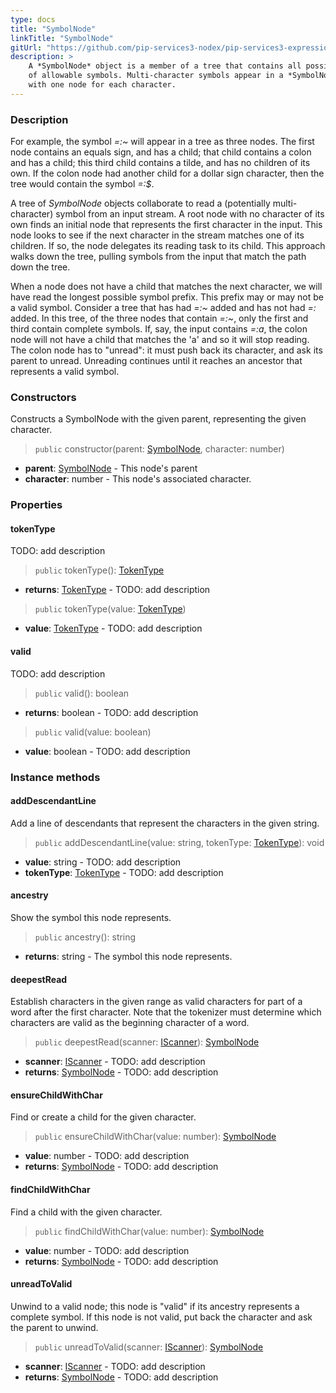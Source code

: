 ```yaml
---
type: docs
title: "SymbolNode"
linkTitle: "SymbolNode"
gitUrl: "https://github.com/pip-services3-nodex/pip-services3-expressions-nodex"
description: > 
    A *SymbolNode* object is a member of a tree that contains all possible prefixes
    of allowable symbols. Multi-character symbols appear in a *SymbolNode* tree
    with one node for each character.
---
```


### Description

For example, the symbol *=:~* will appear in a tree as three nodes. The first
node contains an equals sign, and has a child; that child contains a colon and has a child;
this third child contains a tilde, and has no children of its own. If the colon node had
another child for a dollar sign character, then the tree would contain the symbol *=:$*.


A tree of *SymbolNode* objects collaborate to read a (potentially multi-character)
symbol from an input stream. A root node with no character of its own finds an initial node
that represents the first character in the input. This node looks to see if the next character
in the stream matches one of its children. If so, the node delegates its reading task to its child.
This approach walks down the tree, pulling symbols from the input that match the path down the tree.


When a node does not have a child that matches the next character, we will have read the longest
possible symbol prefix. This prefix may or may not be a valid symbol.
Consider a tree that has had *=:~* added and has not had *=:* added.
In this tree, of the three nodes that contain *=:~*, only the first and third contain
complete symbols. If, say, the input contains *=:a*, the colon node will not have
a child that matches the 'a' and so it will stop reading. The colon node has to "unread": it must
push back its character, and ask its parent to unread. Unreading continues until it reaches
an ancestor that represents a valid symbol.

### Constructors
Constructs a SymbolNode with the given parent, representing the given character.

> `public` constructor(parent: [SymbolNode](), character: number)

- **parent**: [SymbolNode]() - This node's parent
- **character**: number - This node's associated character.


### Properties

#### tokenType
TODO: add description
> `public` tokenType(): [TokenType](../../token_type)

- **returns**: [TokenType](../../token_type) - TODO: add description

> `public` tokenType(value: [TokenType](../../token_type))

- **value**: [TokenType](../../token_type) - TODO: add description

#### valid
TODO: add description

> `public` valid(): boolean

- **returns**: boolean - TODO: add description

> `public` valid(value: boolean)

- **value**: boolean - TODO: add description


### Instance methods


#### addDescendantLine
Add a line of descendants that represent the characters in the given string.

> `public` addDescendantLine(value: string, tokenType: [TokenType](../../token_type)): void

- **value**: string - TODO: add description
- **tokenType**: [TokenType](../../token_type) - TODO: add description

#### ancestry
Show the symbol this node represents.

> `public` ancestry(): string

- **returns**: string - The symbol this node represents.

#### deepestRead
Establish characters in the given range as valid characters for part of a word after the first character. Note that the tokenizer must determine which characters are valid as the beginning character of a word.

> `public` deepestRead(scanner: [IScanner](../../../io/iscanner)): [SymbolNode]()

- **scanner**: [IScanner](../../../io/iscanner) - TODO: add description
- **returns**: [SymbolNode]() - TODO: add description


#### ensureChildWithChar
Find or create a child for the given character.

> `public` ensureChildWithChar(value: number): [SymbolNode]()

- **value**: number - TODO: add description
- **returns**: [SymbolNode]() - TODO: add description


#### findChildWithChar
Find a child with the given character.

> `public` findChildWithChar(value: number): [SymbolNode]()

- **value**: number - TODO: add description
- **returns**: [SymbolNode]() - TODO: add description


#### unreadToValid
Unwind to a valid node; this node is "valid" if its ancestry represents a complete symbol.
If this node is not valid, put back the character and ask the parent to unwind.

> `public` unreadToValid(scanner: [IScanner](../../../io/iscanner)): [SymbolNode]()

- **scanner**: [IScanner](../../../io/iscanner) - TODO: add description
- **returns**: [SymbolNode]() - TODO: add description